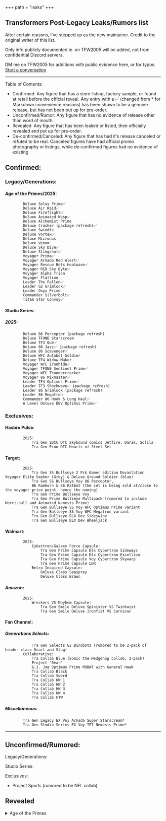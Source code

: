 +++
path = "leaks"
+++

Transformers Post-Legacy Leaks/Rumors list
-------------------------

After certain reasons, I've stepped up as the new maintainer. Credit to the original writer of this list.

Only info publicly documented ie. on TFW2005 will be added, not from confidential Discord servers.

DM me on TFW2005 for additions with public evidence here, or for typos: [Start a conversation](https://www.tfw2005.com/boards/conversations/add?to=nune)

------------

Table of Contents:

* Confirmed: Any figure that has a store listing, factory sample, or found at retail before the official reveal. Any entry with a ✅ (changed from * for Markdown convenience reasons) has been shown to be a genuine release, but has not been put up for pre-order.
* Unconfirmed/Rumor: Any figure that has no evidence of release other than word of mouth.
* Revealed: Any figure that has been leaked or listed, then officially revealed and put up for pre-order.
* De-confirmed/Canceled: Any figure that has had it's release canceled or refuted to be real. Canceled figures have had official promo photography or listings, while de-confirmed figures had no evidence of existing.


## Confirmed:
### Legacy/Generations:
#### Age of the Primes/2025:
            Deluxe Solus Prime✅
            Deluxe Air Raid✅
            Deluxe Fireflight✅
            Deluxe Animated Wasp✅
            Deluxe Alchemist Prime
            Deluxe Crasher (package refresh)✅
            Deluxe Swindle
            Deluxe Vortex✅
            Deluxe Micronus
            Deluxe Venom
            Deluxe Sky Dive✅
            Deluxe Slingshot✅
            Voyager Prima✅
            Voyager Armada Red Alert✅
            Voyager Rescue Bots Heatwave✅
            Voyager RID Sky Byte✅
            Voyager Alpha Trion
            Voyager Flatline
            Leader The Fallen✅
            Leader G2 Grimlock✅
            Leader Onyx Prime
            Commander Silverbolt✅
            Titan Star Convoy✅
#### Studio Series:
##### 2025:
            Deluxe 86 Perceptor (package refresh)
            Deluxe TFONE Starscream
            Deluxe TF3 Que✅
            Deluxe 86 Jazz✅ (package refresh)
            Deluxe 86 Scavenger✅
            Deluxe WFC Autobot Soldier
            Deluxe TF4 Widow Maker
            Voyager WFC Ironhide✅
            Voyager TFONE Sentinel Prime✅
            Voyager WFC Thundercracker
            Voyager 86 Mixmaster✅
            Leader TF4 Optimus Prime✅
            Leader TF3 Shockwave✅ (package refresh)
            Leader 86 Grimlock (package refresh)
            Leader 86 Megatron
            Commander 86 Hook & Long Haul✅
            A Level Deluxe DEV Optimus Prime✅
### Exclusives:
#### Hasbro Pulse:
            2025:
                Tra Gen SDCC DTC Skybound comics Jetfire, Darak, Solila
                Tra Gen Pcon DTC Hearts of Steel Set
#### Target:
            2025:
                Tra Gen SS Bullseye 2 Pck Gamer edition Devastation Voyager Elite Seeker (Grey) & Deluxe Ground Soldier (blue)
                Tra Gen SS Bullseye Voy 86 Perceptor,
                86 Ramhorn & 86 Ratbat (the set is being sold at/close to the voyager price point, hence the naming)
                Tra Gen Prime Bullseye Voy
                Tra Gen Prime Bullseye Multipack (rumored to include Horri-bull and Animated Nemesis Prime)
                Tra Gen Bullseye SS Voy WFC Optimus Prime variant
                Tra Gen Bullseye SS Voy WFC Megatron variant
                Tra Gen Bullseye DLX Dev Sideswipe
                Tra Gen Bullseye DLX Dev Wheeljack
#### Walmart:
            2025:
                Cybertron/Galaxy Force Capsule:
                    Tra Gen Prime Capsule Dlx Cybertron Sideways
                    Tra Gen Prime Capsule Dlx Cybertron Excellion
                    Tra Gen Prime Capsule Voy Cybertron Skywarp
                    Tra Gen Prime Capsule LDR
                Retro Inspired Capsule:
                    Deluxe Class Seaspray
                    Deluxe Class Brawn
#### Amazon:
            2025:
                Wreckers VS Mayhem Capsule:
                    Tra Gen Smile Deluxe Spinister VS Twintwist
                    Tra Gen Smile Deluxe Ironfist VS Carnivac
#### Fan Channel:
#####            Generations Selects:
                Tra Gen Selects G2 Dinobots (rumored to be 2-pack of Leader class Snarl and Slug)
            Collaborative:
                Tra Collab Blue (Sonic the Hedgehog collab, 2-pack)
                Project 'Bear'
                G.I. Joe Optimus Prime MOBAT with General Hawk
                Tra Collab Black
                Tra Collab Sword
                Tra Collab HW 1
                Tra Collab HW 2
                Tra Collab HW 3
                Tra Collab HW 4
                Tra Collab FTW
##### Miscellaneous:
            Tra Gen Legacy EX Voy Armada Super Starscream*
            Tra Gen Studio Series EX Voy TF7 Nemesis Prime*

__________________________________________________________________
## Unconfirmed/Rumored:

Legacy/Generations:

Studio Series:

Exclusives:
* Project Sports (rumored to be NFL collab)

## Revealed

<details><summary>Age of the Primes</summary>

**Deluxe:**
* The Thirteen Solus Prime
* Fugitive Waspinator
* Aerialbot Slingshot
* Aerialbot Air Raid

**Voyager:**
* Autobot Red Alert
* The Thirteen Prima Prime

**Leader**
* Megatronus the Fallen
* G2 Grimlock

* Titan Star Optimus Prime
* Commander Silverbolt

</details>
